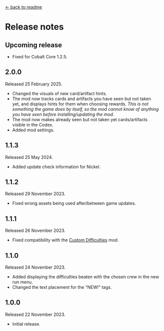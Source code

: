 [← back to readme](README.md)

# Release notes

## Upcoming release

* Fixed for Cobalt Core 1.2.5.

## 2.0.0
Released 25 February 2025.

* Changed the visuals of new card/artifact hints.
* The mod now tracks cards and artifacts you have seen but not taken yet, and displays hints for them when choosing rewards. *This is not something the game does by itself, so the mod cannot know of anything you have seen before installing/updating the mod.*
* The mod now makes already seen but not taken yet cards/artifacts visible in the Codex.
* Added mod settings.

## 1.1.3
Released 25 May 2024.

* Added update check information for Nickel.

## 1.1.2
Released 29 November 2023.

* Fixed wrong assets being used after/between game updates.

## 1.1.1
Released 26 November 2023.

* Fixed compatibility with the [Custom Difficulties](https://github.com/Shockah/Cobalt-Core-Mods/tree/master/CustomDifficulties) mod.

## 1.1.0
Released 24 November 2023.

* Added displaying the difficulties beaten with the chosen crew in the new run menu.
* Changed the text placement for the "NEW!" tags.

## 1.0.0
Released 22 November 2023.

* Initial release.